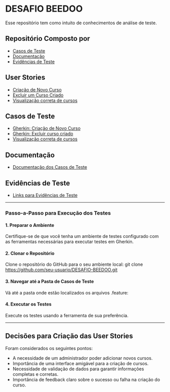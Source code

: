 # DESAFIO BEEDOO

Esse repositório tem como intuito de conhecimentos de análise de teste.

##  Repositório Composto por
- [Casos de Teste](./test-cases/)
- [Documentação](/docs-test-cases-documentation/)
- [Evidências de Teste](/evidences-link/)

## User Stories
- [Criação de Novo Curso](/test-cases/new-course/)
- [Excluir um Curso Criado](/test-cases/delete-course/)
- [Visualização correta de cursos](/test-cases/correct-presentation/)


## Casos de Teste
- [Gherkin: Criação de Novo Curso](./test-cases/new-course/register-new-course.featuretest-cases/new-course.feature)
- [Gherkin: Excluir curso criado](./test-cases/delete-course/delete-course.feature)
- [Visualização correta de cursos](./test-cases/correct-presentation/correct-presentation.feature)


## Documentação
- [Documentação dos Casos de Teste](./docs-test-cases-documentation)


## Evidências de Teste
- [Links para Evidências de Teste](evidences-link)
***
### Passo-a-Passo para Execução dos Testes

#### 1. Preparar o Ambiente
Certifique-se de que você tenha um ambiente de testes configurado com as ferramentas necessárias para executar testes em Gherkin.

#### 2. Clonar o Repositório
Clone o repositório do GitHub para o seu ambiente local:
git clone https://github.com/seu-usuario/DESAFIO-BEEDOO.git

#### 3. Navegar até a Pasta de Casos de Teste
Vá até a pasta onde estão localizados os arquivos .feature:

#### 4. Executar os Testes
Execute os testes usando a ferramenta de sua preferência.

***
## Decisões para Criação das User Stories

Foram considerados os seguintes pontos:
- A necessidade de um administrador poder adicionar novos cursos.
- Importância de uma interface amigável para a criação de cursos.
- Necessidade de validação de dados para garantir informações completas e corretas.
- Importância de feedback claro sobre o sucesso ou falha na criação do curso.
